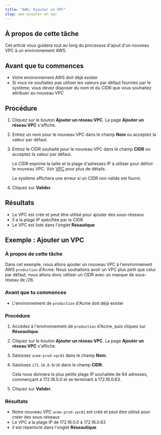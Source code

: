 ```yaml
---
title: "AWS: Ajouter un VPC"
slug: aws-ajouter-un-vpc
---
```



## À propos de cette tâche

Cet article vous guidera tout au long du processus d'ajout d'un nouveau VPC à un environnement AWS.

## Avant que tu commences

- Votre environnement AWS doit déjà exister
- Si vous ne souhaitez pas utiliser les valeurs par défaut fournies par le système, vous devez disposer du nom et du CIDR que vous souhaitez attribuer au nouveau VPC

## Procédure

1. Cliquez sur le bouton **Ajouter un réseau VPC**. La page **Ajouter un réseau VPC** s'affiche.

2. Entrez un nom pour le nouveau VPC dans le champ **Nom** ou acceptez la valeur par défaut.

3. Entrez le CIDR souhaité pour le nouveau VPC dans le champ **CIDR** ou acceptez la valeur par défaut.

     Le CIDR exprime la taille et la plage d'adresses IP à utiliser pour définir le nouveau VPC. Voir [VPC](aws-vpcs.md) pour plus de détails.

     Le système affichera une erreur si un CIDR non valide est fourni.

4. Cliquez sur **Valider**.


## Résultats

- Le VPC est créé et peut être utilisé pour ajouter des sous-réseaux
- Il a la plage IP spécifiée par le CIDR
- Le VPC est listé dans l'onglet **Résautique**

## Exemple : Ajouter un VPC

### À propos de cette tâche

Dans cet exemple, nous allons ajouter un nouveau VPC à l'environnement AWS `production` d'Acme. Nous souhaitons avoir un VPC plus petit que celui par défaut, nous allons donc utiliser un CIDR avec un masque de sous-réseau de /26.

### Avant que tu commences

- L'environnement de `production` d'Acme doit déjà exister

### Procédure

1. Accédez à l'environnement de `production` d'Acme, puis cliquez sur **Réseautique**.

2. Cliquez sur le bouton **Ajouter un réseau VPC**. La page **Ajouter un réseau VPC** s'affiche.

3. Saisissez `acme-prod-vpc01` dans le champ **Nom**.

4. Saisissez `172.16.0.0/26` dans le champ **CIDR**.

     Cela nous donnera la plus petite plage IP souhaitée de 64 adresses, commençant à 172.16.0.0 et se terminant à 172.16.0.63.

5. Cliquez sur **Valider**.


### Résultats

- Notre nouveau VPC `acme-prod-vpc01` est créé et peut être utilisé pour créer des sous-réseaux
- Le VPC a la plage IP de 172.16.0.0 à 172.16.0.63
- Il est répertorié dans l'onglet **Réseautique**

